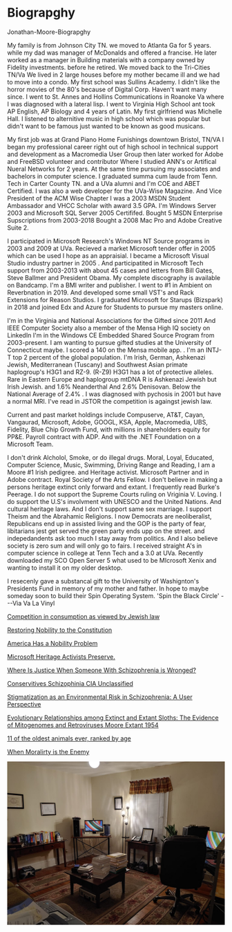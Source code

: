 # Biograpghy
Jonathan-Moore-Biograpghy

My family is from Johnson City TN. we moved to Atlanta Ga for 5 years. while my dad was manager of McDonalds and offered a francise. He later worked as a manager in Building materials with a company owned by Fidelity investments. before he retired. We moved back to the Tri-Cities TN/Va We lived in 2 large houses before my mother became ill and we had to move into a condo. My first school was Sullins Academy. I didn't like the horror movies of the 80's because of Digital Corp. Haven't want many since. I went to St. Annes and Hollins Communications in Roanoke Va where I was diagnosed with a lateral lisp. I went to Virginia High School ant took AP English, AP Biology and 4 years of Latin. My first girlfriend was Michelle Hall. I listened to alternitive music in high school which was popular but didn't want to be famous just wanted to be known as good musicans. 

My first job was at Grand Piano Home Funishings downtown Bristol, TN/VA I began my professional career right out of high school in technical support and development as a Macromedia User Group then later worked for Adobe and FreeBSD volunteer and contributor Where I studied ANN's or Artifical Nueral Networks for 2 years. At the same time pursuing my associates and bachelors in computer science. I graduated summa cum laude from Tenn. Tech in Carter County TN. and a UVa alumni and I'm COE and ABET Certified. I was also a web developer for the UVa-Wise Magazine. And Vice President of the ACM Wise Chapter I was a 2003 MSDN Student Ambassador and VHCC Scholar with award 3.5 GPA. I'm Windows Server 2003 and Microsoft SQL Server 2005 Certififed. Bought 5 MSDN Enterprise Supscriptions from 2003-2018 Bought a 2008 Mac Pro and Adobe Creative Suite 2.

I participated in Microsoft Research's Windows NT Source programs in 2003 and 2009 at UVa. Recieved a market Microsoft tender offer in 2005 which can be used I hope as an appraisial. I became a Microsoft Visual Studio industry partner in 2005 . And participatited in Microsoft Tech support from 2003-2013 with about 45 cases and letters from Bill Gates, Steve Ballmer and President Obama. My complete discography is available on Bandcamp. I'm a BMI writer and publisher. I went to #1 in Ambient on Reverbnation in 2019. And developed some small VST's and Rack Extensions for Reason Studios. I graduated Microsoft for Starups (Bizspark) in 2018 and joined Edx and Azure for Students to pursue my masters online.

I'm in the Virginia and National Associations for the Gifted since 2011 And IEEE Computer Society also a member of the Mensa High IQ society on LinkedIn I'm in the Windows CE Embedded Shared Source Program from 2003-present. I am wanting to pursue gifted studies at the University of Connecticut maybe. I scored a 140 on the Mensa mobile app. . I'm an INTJ- T top 2 percent of the global population. I'm Irish, German, Ashkenazi Jewish, Mediterranean (Tuscany) and Southwest Asian primate haplogroup's H3G1 and RZ-9. (R-Z9) H3G1 has a lot of protective alleles. Rare in Eastern Europe and haplogroup mtDNA R is Ashkenazi Jewish but Irish Jewish. and 1.6% Neanderthal And 2.6% Denisovan. Below the National Average of 2.4% . I was diagnosed with pychosis in 2001 but have a normal MRI. I've read in JSTOR the competition is againgst jewish law.

Current and past market holdings include Compuserve, AT&T, Cayan,
Vangaurad, Microsoft, Adobe, GOOGL, KSA, Apple, Macromedia, UBS, Fidelity, Blue Chip Growth Fund, with millions in shareholders equity for PP&E. Payroll contract with ADP. And with the .NET Foundation on a Microsoft Team.

I don't drink Alcholol, Smoke, or do illegal drugs. Moral, Loyal, Educated, Computer Science, Music, Swimming, Driving Range and Reading, I am a Moore #1 Irish pedigree. and Heritage activist. Microsoft Partner and in Adobe contract. Royal Society of the Arts Fellow. I don't believe in making a persons heritage extinct only forward and extant. I frequently read Burke's Peerage. I do not support the Supreme Courts ruling on Vriginia V. Loving. I do support the U.S's involvment with UNESCO and the United Nations. And cultural heritage laws. And I don't support same sex marriage. I support Theism and the Abrahamic Religions. I now Democrats are neoliberalist, Republicans end up in assisted living and the GOP is the party of fear, libitarians jest get served the green party ends upp on the street. and indepedandents ask too much I stay away from politics. And I also believe society is zero sum and will only go to fairs. I received straight A's in computer science in college at Tenn Tech and a 3.0 at UVa. Recently downloaded my SCO Open Server 5 what used to be MIcrosoft Xenix and wanting to install it on my older desktop.

I resecenly gave a substancal gift to the University of Washignton's Presidents Fund in memory of my mother and father. In hope to maybe someday soon to build their Spin Operating System. 'Spin the Black Circle' ---Via Va La Vinyl

[Competition in consumption as viewed by Jewish law](https://link.springer.com/article/10.1007/BF02388592)

[Restoring Nobility to the Constitution](https://papers.ssrn.com/sol3/papers.cfm?abstract_id=2335822)

[America Has a Nobility Problem](https://www.usatoday.com/story/opinion/2018/07/16/americas-nobility-problem-ruling-class-pays-no-consequences-failure-column/786512002/)

[Microsoft Heritage Activists Preserve.](https://news.microsoft.com/transform/heritage-activists-preserve-global-landmarks-ruined-in-war-threatened-by-time/)

[Where Is Justice When Someone With Schizophrenia is Wronged?](https://www.huffpost.com/archive/ca/entry/douglas-brown-schizophrenia_b_3377642)

[Conservitives Schizophinia CIA Unclassified](CIA-RDP90-00965R000605140002-7.pdf)

[Stigmatization as an Environmental Risk in Schizophrenia: A User Perspective](https://www.ncbi.nlm.nih.gov/pmc/articles/PMC2659317/)

[Evolutionary Relationships among Extinct and Extant Sloths: The Evidence of Mitogenomes and Retroviruses Moore Extant 1954](https://academic.oup.com/gbe/article/8/3/607/2574116)

[11 of the oldest animals ever, ranked by age](https://www.businessinsider.com/some-of-worlds-oldest-animals-ranked-by-age-2019-4)

[When Moralirty is the Enemy](https://juicyecumenism.com/2018/08/10/roger-wolsey/)

![My Office](office.jpg)
